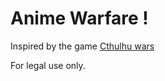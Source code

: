 Anime Warfare !
================

Inspired by the game [Cthulhu wars](https://petersengames.com/cthulhu-wars/)

For legal use only.